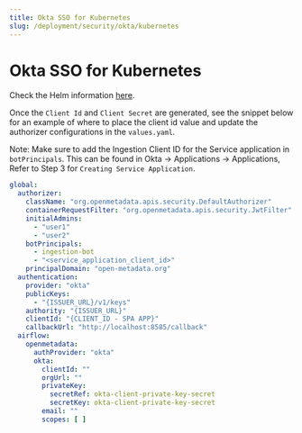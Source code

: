```yaml
---
title: Okta SSO for Kubernetes
slug: /deployment/security/okta/kubernetes
---
```


# Okta SSO for Kubernetes

Check the Helm information [here](https://artifacthub.io/packages/search?repo=open-metadata).

Once the `Client Id` and `Client Secret` are generated, see the snippet below for an example of where to
place the client id value and update the authorizer configurations in the `values.yaml`.

Note: Make sure to add the Ingestion Client ID for the Service application in `botPrincipals`. This can be found in Okta -> Applications -> Applications, Refer to Step 3 for `Creating Service Application`.

```yaml
global:
  authorizer:
    className: "org.openmetadata.apis.security.DefaultAuthorizer"
    containerRequestFilter: "org.openmetadata.apis.security.JwtFilter"
    initialAdmins:
      - "user1"
      - "user2"
    botPrincipals:
      - ingestion-bot
      - "<service_application_client_id>"
    principalDomain: "open-metadata.org"
  authentication:
    provider: "okta"
    publicKeys:
      - "{ISSUER_URL}/v1/keys"
    authority: "{ISSUER_URL}"
    clientId: "{CLIENT_ID - SPA APP}"
    callbackUrl: "http://localhost:8585/callback"
  airflow:
    openmetadata:
      authProvider: "okta"
      okta:
        clientId: ""
        orgUrl: ""
        privateKey:
          secretRef: okta-client-private-key-secret
          secretKey: okta-client-private-key-secret
        email: ""
        scopes: [ ]
```
